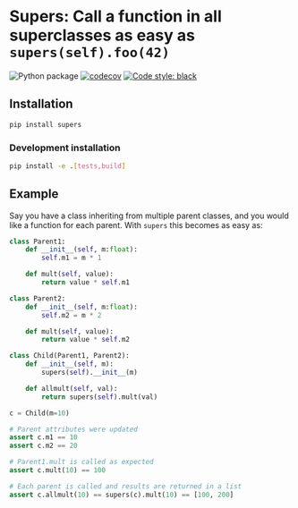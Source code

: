 # Supers: Call a function in all superclasses as easy as `supers(self).foo(42)`

![Python package](https://github.com/LukasHedegaard/supers/workflows/Python%20package/badge.svg) 
[![codecov](https://codecov.io/gh/LukasHedegaard/supers/branch/master/graph/badge.svg)](https://codecov.io/gh/LukasHedegaard/datasetops) 
[![Code style: black](https://img.shields.io/badge/code%20style-black-000000.svg)](https://github.com/psf/black)

## Installation
```bash
pip install supers
```

### Development installation
```bash
pip install -e .[tests,build]
```

## Example
Say you have a class inheriting from multiple parent classes, and you would like a function for each parent. With `supers` this becomes as easy as:

```python
class Parent1:
    def __init__(self, m:float):
        self.m1 = m * 1

    def mult(self, value):
        return value * self.m1

class Parent2:
    def __init__(self, m:float):
        self.m2 = m * 2

    def mult(self, value):
        return value * self.m2

class Child(Parent1, Parent2):
    def __init__(self, m):
        supers(self).__init__(m)

    def allmult(self, val):
        return supers(self).mult(val)

c = Child(m=10)

# Parent attributes were updated
assert c.m1 == 10 
assert c.m2 == 20

# Parent1.mult is called as expected
assert c.mult(10) == 100

# Each parent is called and results are returned in a list
assert c.allmult(10) == supers(c).mult(10) == [100, 200]

```
